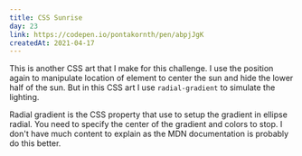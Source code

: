 ```yaml
---
title: CSS Sunrise
day: 23
link: https://codepen.io/pontakornth/pen/abpjJgK
createdAt: 2021-04-17
---
```

This is another CSS art that I make for this challenge. I use the position again to manipulate
location of element to center the sun and hide the lower half of the sun. But in this CSS art
I use <code class="language-css">radial-gradient</code> to simulate the lighting.<!--more-->


Radial gradient is the CSS property that use to setup the gradient in ellipse radial. You need to
specify the center of the gradient and colors to stop. I don't have much content to explain as
the MDN documentation is probably do this better. 